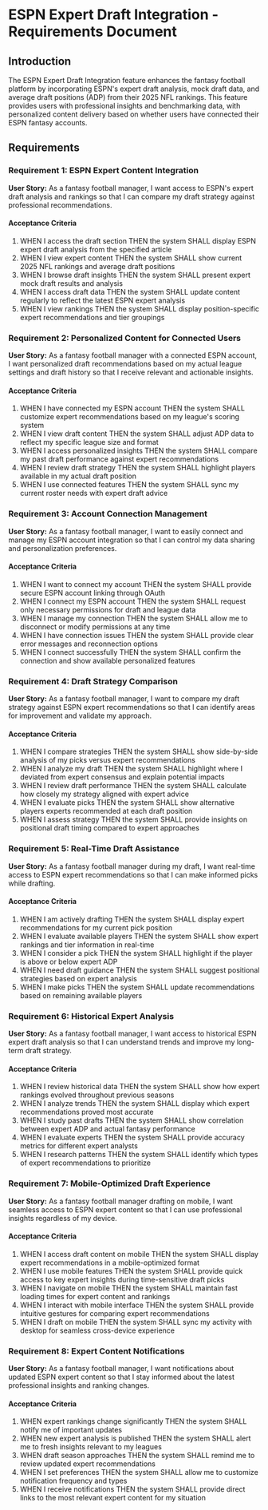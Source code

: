 # ESPN Expert Draft Integration - Requirements Document

## Introduction

The ESPN Expert Draft Integration feature enhances the fantasy football platform by incorporating ESPN's expert draft analysis, mock draft data, and average draft positions (ADP) from their 2025 NFL rankings. This feature provides users with professional insights and benchmarking data, with personalized content delivery based on whether users have connected their ESPN fantasy accounts.

## Requirements

### Requirement 1: ESPN Expert Content Integration

**User Story:** As a fantasy football manager, I want access to ESPN's expert draft analysis and rankings so that I can compare my draft strategy against professional recommendations.

#### Acceptance Criteria

1. WHEN I access the draft section THEN the system SHALL display ESPN expert draft analysis from the specified article
2. WHEN I view expert content THEN the system SHALL show current 2025 NFL rankings and average draft positions
3. WHEN I browse draft insights THEN the system SHALL present expert mock draft results and analysis
4. WHEN I access draft data THEN the system SHALL update content regularly to reflect the latest ESPN expert analysis
5. WHEN I view rankings THEN the system SHALL display position-specific expert recommendations and tier groupings

### Requirement 2: Personalized Content for Connected Users

**User Story:** As a fantasy football manager with a connected ESPN account, I want personalized draft recommendations based on my actual league settings and draft history so that I receive relevant and actionable insights.

#### Acceptance Criteria

1. WHEN I have connected my ESPN account THEN the system SHALL customize expert recommendations based on my league's scoring system
2. WHEN I view draft content THEN the system SHALL adjust ADP data to reflect my specific league size and format
3. WHEN I access personalized insights THEN the system SHALL compare my past draft performance against expert recommendations
4. WHEN I review draft strategy THEN the system SHALL highlight players available in my actual draft position
5. WHEN I use connected features THEN the system SHALL sync my current roster needs with expert draft advice

### Requirement 3: Account Connection Management

**User Story:** As a fantasy football manager, I want to easily connect and manage my ESPN account integration so that I can control my data sharing and personalization preferences.

#### Acceptance Criteria

1. WHEN I want to connect my account THEN the system SHALL provide secure ESPN account linking through OAuth
2. WHEN I connect my ESPN account THEN the system SHALL request only necessary permissions for draft and league data
3. WHEN I manage my connection THEN the system SHALL allow me to disconnect or modify permissions at any time
4. WHEN I have connection issues THEN the system SHALL provide clear error messages and reconnection options
5. WHEN I connect successfully THEN the system SHALL confirm the connection and show available personalized features

### Requirement 4: Draft Strategy Comparison

**User Story:** As a fantasy football manager, I want to compare my draft strategy against ESPN expert recommendations so that I can identify areas for improvement and validate my approach.

#### Acceptance Criteria

1. WHEN I compare strategies THEN the system SHALL show side-by-side analysis of my picks versus expert recommendations
2. WHEN I analyze my draft THEN the system SHALL highlight where I deviated from expert consensus and explain potential impacts
3. WHEN I review draft performance THEN the system SHALL calculate how closely my strategy aligned with expert advice
4. WHEN I evaluate picks THEN the system SHALL show alternative players experts recommended at each draft position
5. WHEN I assess strategy THEN the system SHALL provide insights on positional draft timing compared to expert approaches

### Requirement 5: Real-Time Draft Assistance

**User Story:** As a fantasy football manager during my draft, I want real-time access to ESPN expert recommendations so that I can make informed picks while drafting.

#### Acceptance Criteria

1. WHEN I am actively drafting THEN the system SHALL display expert recommendations for my current pick position
2. WHEN I evaluate available players THEN the system SHALL show expert rankings and tier information in real-time
3. WHEN I consider a pick THEN the system SHALL highlight if the player is above or below expert ADP
4. WHEN I need draft guidance THEN the system SHALL suggest positional strategies based on expert analysis
5. WHEN I make picks THEN the system SHALL update recommendations based on remaining available players

### Requirement 6: Historical Expert Analysis

**User Story:** As a fantasy football manager, I want access to historical ESPN expert draft analysis so that I can understand trends and improve my long-term draft strategy.

#### Acceptance Criteria

1. WHEN I review historical data THEN the system SHALL show how expert rankings evolved throughout previous seasons
2. WHEN I analyze trends THEN the system SHALL display which expert recommendations proved most accurate
3. WHEN I study past drafts THEN the system SHALL show correlation between expert ADP and actual fantasy performance
4. WHEN I evaluate experts THEN the system SHALL provide accuracy metrics for different expert analysts
5. WHEN I research patterns THEN the system SHALL identify which types of expert recommendations to prioritize

### Requirement 7: Mobile-Optimized Draft Experience

**User Story:** As a fantasy football manager drafting on mobile, I want seamless access to ESPN expert content so that I can use professional insights regardless of my device.

#### Acceptance Criteria

1. WHEN I access draft content on mobile THEN the system SHALL display expert recommendations in a mobile-optimized format
2. WHEN I use mobile features THEN the system SHALL provide quick access to key expert insights during time-sensitive draft picks
3. WHEN I navigate on mobile THEN the system SHALL maintain fast loading times for expert content and rankings
4. WHEN I interact with mobile interface THEN the system SHALL provide intuitive gestures for comparing expert recommendations
5. WHEN I draft on mobile THEN the system SHALL sync my activity with desktop for seamless cross-device experience

### Requirement 8: Expert Content Notifications

**User Story:** As a fantasy football manager, I want notifications about updated ESPN expert content so that I stay informed about the latest professional insights and ranking changes.

#### Acceptance Criteria

1. WHEN expert rankings change significantly THEN the system SHALL notify me of important updates
2. WHEN new expert analysis is published THEN the system SHALL alert me to fresh insights relevant to my leagues
3. WHEN draft season approaches THEN the system SHALL remind me to review updated expert recommendations
4. WHEN I set preferences THEN the system SHALL allow me to customize notification frequency and types
5. WHEN I receive notifications THEN the system SHALL provide direct links to the most relevant expert content for my situation